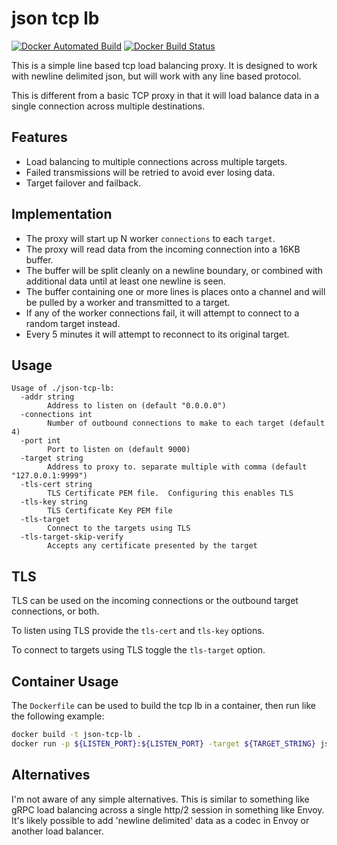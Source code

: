 # json tcp lb

[![Docker Automated Build](https://img.shields.io/docker/cloud/automated/corelight/json-tcp-lb.svg)](https://cloud.docker.com/repository/docker/corelight/json-tcp-lb/builds)
[![Docker Build Status](https://img.shields.io/docker/cloud/build/corelight/json-tcp-lb.svg)](https://cloud.docker.com/repository/docker/corelight/json-tcp-lb/builds)


This is a simple line based tcp load balancing proxy.  It is designed to work with newline
delimited json, but will work with any line based protocol.

This is different from a basic TCP proxy in that it will load balance data in a
single connection across multiple destinations.

## Features

* Load balancing to multiple connections across multiple targets.
* Failed transmissions will be retried to avoid ever losing data.
* Target failover and failback.

## Implementation

* The proxy will start up N worker `connections` to each `target`.
* The proxy will read data from the incoming connection into a 16KB buffer.
* The buffer will be split cleanly on a newline boundary, or combined with additional data until at least one newline is seen.
* The buffer containing one or more lines is places onto a channel and will be pulled by a worker and transmitted to a target.
* If any of the worker connections fail, it will attempt to connect to a random target instead.
* Every 5 minutes it will attempt to reconnect to its original target.

## Usage

    Usage of ./json-tcp-lb:
      -addr string
            Address to listen on (default "0.0.0.0")
      -connections int
            Number of outbound connections to make to each target (default 4)
      -port int
            Port to listen on (default 9000)
      -target string
            Address to proxy to. separate multiple with comma (default "127.0.0.1:9999")
      -tls-cert string
            TLS Certificate PEM file.  Configuring this enables TLS
      -tls-key string
            TLS Certificate Key PEM file
      -tls-target
            Connect to the targets using TLS
      -tls-target-skip-verify
            Accepts any certificate presented by the target

## TLS

TLS can be used on the incoming connections or the outbound target connections, or both.

To listen using TLS provide the `tls-cert` and `tls-key` options.

To connect to targets using TLS toggle the `tls-target` option.

## Container Usage

The `Dockerfile` can be used to build the tcp lb in a container, then run like the following example:
```bash
docker build -t json-tcp-lb .
docker run -p ${LISTEN_PORT}:${LISTEN_PORT} -target ${TARGET_STRING} json-tcp-lb
```

## Alternatives

I'm not aware of any simple alternatives.  This is similar to something like
gRPC load balancing across a single http/2 session in something like Envoy.
It's likely possible to add 'newline delimited' data as a codec in Envoy or
another load balancer.

